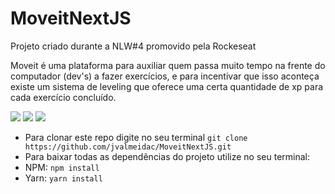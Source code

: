 # MoveitNextJS
Projeto criado durante a NLW#4 promovido pela Rockeseat

Moveit é uma plataforma para auxiliar quem passa muito tempo na frente do computador (dev's) a fazer exercícios, e para incentivar que isso aconteça existe um sistema de leveling que oferece uma certa quantidade de xp para cada exercício concluído.

<img src="https://i.imgur.com/vw2gXYp.png"/>
<img src="https://i.imgur.com/HS4Y0XD.png"/>
<img src="https://i.imgur.com/MINVpXD.png"/>

<ul>
  <li>Para clonar este repo digite no seu terminal <code>git clone https://github.com/jvalmeidac/MoveitNextJS.git</code></li>
  <li>Para baixar todas as dependências do projeto utilize no seu terminal:</li>
  <li>NPM: <code>npm install</code></li>
  <li>Yarn: <code>yarn install</code></li>
</ul>
